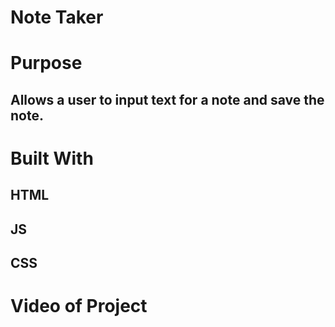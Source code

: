 # Note Taker

# Purpose

## Allows a user to input text for a note and save the note.
# Built With

## HTML
## JS
## CSS

# Video of Project